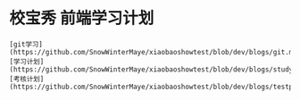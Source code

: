 # 校宝秀 前端学习计划

    [git学习](https://github.com/SnowWinterMaye/xiaobaoshowtest/blob/dev/blogs/git.md)
    [学习计划](https://github.com/SnowWinterMaye/xiaobaoshowtest/blob/dev/blogs/studyplan.md)
    [考核计划](https://github.com/SnowWinterMaye/xiaobaoshowtest/blob/dev/blogs/testplan.md)
     